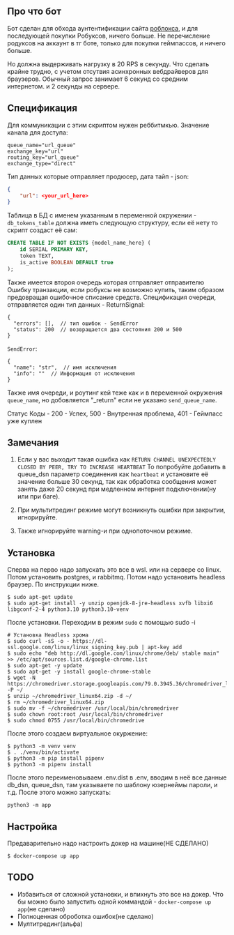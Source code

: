 Про что бот 
-----------
Бот сделан для обхода аунтентификации сайта [роблокса](www.roblox.com), и для последующей 
покупки Робуксов, ничего больше. Не перечисление родуксов на аккаунт в тг боте, 
только для покупки геймпассов, и ничего больше.

Но должна выдерживать нагрузку в 20 RPS в секунду. Что сделать крайне трудно,
с учетом отсутвия асинхронных вебдрайверов для браузеров. Обычный запрос занимает 
6 секунд со средним интернетом. и 2 секунды на сервере.

Спецификация 
------------
Для коммуникации с этим скриптом нужен реббитмкью. Значение канала для доступа: 
```
queue_name="url_queue" 
exchange_key="url"
routing_key="url_queue"
exchange_type="direct"
```
Тип данных которые отправляет продюсер, дата тайп - json:
```json
{
    "url": <your_url_here>
} 
```
Таблица в БД с именем указанным в переменной окружении - `db_tokens_table` должна иметь следующую 
структуру, если её нету то скрипт создаст её сам: 
```sql
CREATE TABLE IF NOT EXISTS {model_name_here} (
    id SERIAL PRIMARY KEY,
    token TEXT,
    is_active BOOLEAN DEFAULT true
);
```
Также имеется второя очередь которая отправляет отправителю Ошибку транзакции, если 
робуксы не возможно купить, таким образом предовращая ошибочное списание средств. 
Спецификация очереди, отправляется один тип данных - ReturnSignal: 
```json5
{
  "errors": [],  // тип ошибок - SendError 
  "status": 200  // возвращается два состояния 200 и 500   
} 
```
`SendError`: 
```json5
{ 
  "name": "str",  // имя исключения 
  "info": ""  // Информация от исключения 
} 
```
Также имя очереди, и роутинг кей теже как и в переменной окружения `queue_name`, 
но добовляется "_return" если не указано `send_queue_name`. 

Статус Коды - 200 - Успех, 500 - Внутренная проблема, 401 - Геймпасс уже куплен

Замечания
------------

1) Если у вас выходит такая ошибка как 
`RETURN CHANNEL UNEXPECTEDLY CLOSED BY PEER, TRY TO INCREASE HEARTBEAT`
То попробуйте добавить в queue_dsn параметр соединения как `heartbeat` и 
установите её значение больше 30 секунд, так как обработка сообщения может занять даже 20 секунд при 
медленном интернет подключении(ну или при баге). 

2) При мультитрединг режиме могут возникнуть ошибки при закрытии, игнорируйте. 
3) Также игнорируйте warning-и при однопоточном режиме. 

Установка
------------
Сперва на перво надо запускать это все в wsl. или на сервере со linux. 
Потом установить postgres, и rabbitmq. Потом надо установить headless браузер. 
По инструкции ниже. 
```shell
$ sudo apt-get update
$ sudo apt-get install -y unzip openjdk-8-jre-headless xvfb libxi6 libgconf-2-4 python3.10 python3.10-venv 
```
После установки. Переходим в режим `sudo` с помощью sudo -i 
```shell
# Установка Headless хрома 
$ sudo curl -sS -o - https://dl-ssl.google.com/linux/linux_signing_key.pub | apt-key add
$ sudo echo "deb http://dl.google.com/linux/chrome/deb/ stable main" >> /etc/apt/sources.list.d/google-chrome.list
$ sudo apt-get -y update
$ sudo apt-get -y install google-chrome-stable
$ wget -N https://chromedriver.storage.googleapis.com/79.0.3945.36/chromedriver_linux64.zip -P ~/
$ unzip ~/chromedriver_linux64.zip -d ~/
$ rm ~/chromedriver_linux64.zip
$ sudo mv -f ~/chromedriver /usr/local/bin/chromedriver
$ sudo chown root:root /usr/local/bin/chromedriver
$ sudo chmod 0755 /usr/local/bin/chromedrive
```
После этого создаем виртуальное окуржение: 
```shell 
$ python3 -m venv venv 
$ . ./venv/bin/activate 
$ python3 -m pip install pipenv 
$ python3 -m pipenv install 
```
После этого переименовываем .env.dist в .env, вводим 
в неё все данные db_dsn, queue_dsn, там указываете по шаблону 
юзернеймы пароли, и т.д. После этого можно запускать: 
```shell
python3 -m app 
```

Настройка 
------------
Предаварительно надо настроить докер на машине(НЕ СДЕЛАНО)
```shell
$ docker-compose up app 
```

TODO 
--------------
- Избавиться от сложной установки, и впихнуть это все на докер. Что бы можно было 
запустить одной коммандой - ```docker-compose up app```(не сделано)
- Полноценная оброботка ошибок(не сделано)
- Мултитрединг(альфа)
